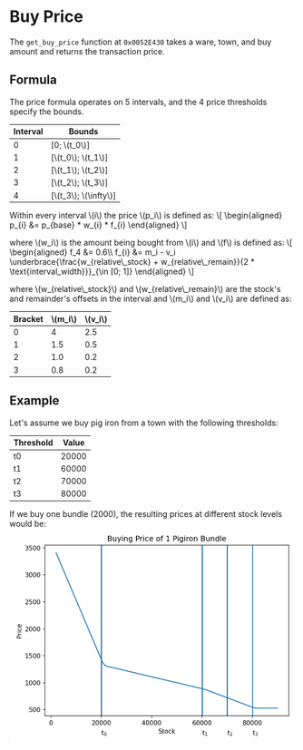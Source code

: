 # Buy Price
The `get_buy_price` function at `0x0052E430` takes a ware, town, and buy amount and returns the transaction price.

## Formula
The price formula operates on 5 intervals, and the 4 price thresholds specify the bounds.

|Interval|Bounds|
|-|-|
|0|[0; \\(t\_0\\)]|
|1|[\\(t\_0\\); \\(t\_1\\)]|
|2|[\\(t\_1\\); \\(t\_2\\)]|
|3|[\\(t\_2\\); \\(t\_3\\)]|
|4|[\\(t\_3\\); \\(\infty\\)]|

Within every interval \\(i\\) the price \\(p\_i\\) is defined as:
\\[
\begin{aligned}
    p\_{i} &= p\_{base} * w\_{i} * f\_{i}
\end{aligned}
\\]

where \\(w\_i\\) is the amount being bought from \\(i\\) and \\(f\\) is defined as:
\\[
\begin{aligned}
    f\_4 &= 0.6\\\\
    f_{i} &=  m_i - v_i \underbrace{\frac{w\_{relative\\_stock} + w\_{relative\\_remain}}{2 * \text{interval_width}}}\_{\in [0; 1]}
\end{aligned}
\\]

where \\(w\_{relative\\_stock}\\) and \\(w\_{relative\\_remain}\\) are the stock's and remainder's offsets in the interval and \\(m\_i\\) and \\(v\_i\\) are defined as:

|Bracket|\\(m\_i\\)|\\(v\_i\\)|
|-|-|-|
|0|4|2.5|
|1|1.5|0.5|
|2|1.0|0.2|
|3|0.8|0.2|

## Example
Let's assume we buy pig iron from a town with the following thresholds:

|Threshold|Value|
|-|-|
|t0|20000|
|t1|60000|
|t2|70000|
|t3|80000|

If we buy one bundle (2000), the resulting prices at different stock levels would be:
![image](buying-price-pigiron.png)
